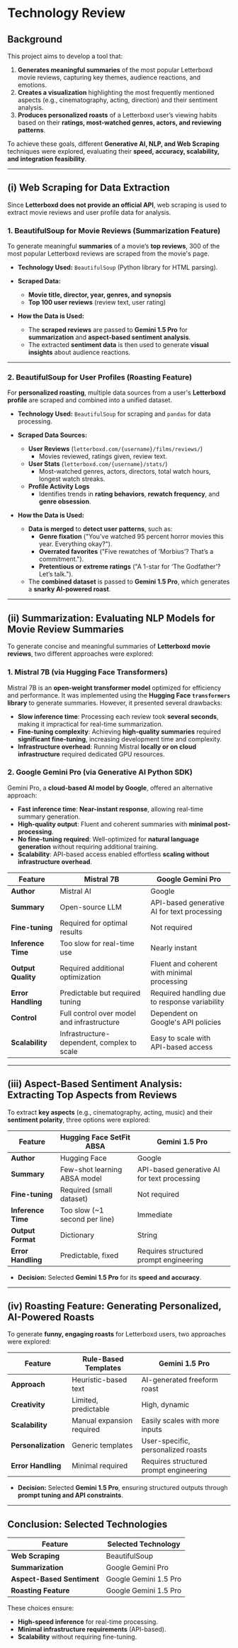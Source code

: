 # **Technology Review**

## **Background**  

This project aims to develop a tool that:  
1. **Generates meaningful summaries** of the most popular Letterboxd movie reviews, capturing key themes, audience reactions, and emotions.  
2. **Creates a visualization** highlighting the most frequently mentioned aspects (e.g., cinematography, acting, direction) and their sentiment analysis.  
3. **Produces personalized roasts** of a Letterboxd user’s viewing habits based on their **ratings, most-watched genres, actors, and reviewing patterns**.  

To achieve these goals, different **Generative AI, NLP, and Web Scraping** techniques were explored, evaluating their **speed, accuracy, scalability, and integration feasibility**.

---

## **(i) Web Scraping for Data Extraction**  

Since **Letterboxd does not provide an official API**, web scraping is used to extract movie reviews and user profile data for analysis.  

### **1. BeautifulSoup for Movie Reviews (Summarization Feature)**  
To generate meaningful **summaries** of a movie’s **top reviews**, 300 of the most popular Letterboxd reviews are scraped from the movie's page.  

- **Technology Used:** `BeautifulSoup` (Python library for HTML parsing).  
- **Scraped Data:**  
  - **Movie title, director, year, genres, and synopsis**  
  - **Top 100 user reviews** (review text, user rating)  

- **How the Data is Used:**  
  - The **scraped reviews** are passed to **Gemini 1.5 Pro** for **summarization** and **aspect-based sentiment analysis**.  
  - The extracted **sentiment data** is then used to generate **visual insights** about audience reactions.  

---

### **2. BeautifulSoup for User Profiles (Roasting Feature)**  
For **personalized roasting**, multiple data sources from a user's **Letterboxd profile** are scraped and combined into a unified dataset.

- **Technology Used:** `BeautifulSoup` for scraping and `pandas` for data processing.  
- **Scraped Data Sources:**  
  - **User Reviews** (`letterboxd.com/{username}/films/reviews/`)  
    - Movies reviewed, ratings given, review text.  
  - **User Stats** (`letterboxd.com/{username}/stats/`)  
    - Most-watched genres, actors, directors, total watch hours, longest watch streaks.  
  - **Profile Activity Logs**  
    - Identifies trends in **rating behaviors**, **rewatch frequency**, and **genre obsession**.  

- **How the Data is Used:**  
  - **Data is merged** to **detect user patterns**, such as:  
    - **Genre fixation** ("You’ve watched 95 percent horror movies this year. Everything okay?").  
    - **Overrated favorites** ("Five rewatches of ‘Morbius’? That’s a commitment.").  
    - **Pretentious or extreme ratings** ("A 1-star for ‘The Godfather’? Let’s talk.").  
  - The **combined dataset** is passed to **Gemini 1.5 Pro**, which generates a **snarky AI-powered roast**.  

---

## **(ii) Summarization: Evaluating NLP Models for Movie Review Summaries**  

To generate concise and meaningful summaries of **Letterboxd movie reviews**, two different approaches were explored:  

### **1. Mistral 7B (via Hugging Face Transformers)**  
Mistral 7B is an **open-weight transformer model** optimized for efficiency and performance. It was implemented using the **Hugging Face `transformers` library** to generate summaries. However, it presented several drawbacks:  

- **Slow inference time**: Processing each review took **several seconds**, making it impractical for real-time summarization.  
- **Fine-tuning complexity**: Achieving **high-quality summaries** required **significant fine-tuning**, increasing development time and complexity.  
- **Infrastructure overhead**: Running Mistral **locally or on cloud infrastructure** required dedicated GPU resources.  

### **2. Google Gemini Pro (via Generative AI Python SDK)**  
Gemini Pro, a **cloud-based AI model by Google**, offered an alternative approach:  

- **Fast inference time**: **Near-instant response**, allowing real-time summary generation.  
- **High-quality output**: Fluent and coherent summaries with **minimal post-processing**.  
- **No fine-tuning required**: Well-optimized for **natural language generation** without requiring additional training.  
- **Scalability**: API-based access enabled effortless **scaling without infrastructure overhead**.  

| Feature               | Mistral 7B | Google Gemini Pro |
|-----------------------|-----------|------------------|
| **Author**           | Mistral AI | Google |
| **Summary**         | Open-source LLM | API-based generative AI for text processing |
| **Fine-tuning**     | Required for optimal results | Not required |
| **Inference Time**  | Too slow for real-time use | Nearly instant |
| **Output Quality**  | Required additional optimization | Fluent and coherent with minimal processing |
| **Error Handling**  | Predictable but required tuning | Required handling due to response variability |
| **Control**        | Full control over model and infrastructure | Dependent on Google's API policies |
| **Scalability**    | Infrastructure-dependent, complex to scale | Easy to scale with API-based access |

---

## **(iii) Aspect-Based Sentiment Analysis: Extracting Top Aspects from Reviews**  

To extract **key aspects** (e.g., cinematography, acting, music) and their **sentiment polarity**, three options were explored:  

| Feature                 | Hugging Face SetFit ABSA | Gemini 1.5 Pro |
|-------------------------|-------------------------|---------------|
| **Author**             | Hugging Face             | Google |
| **Summary**            | Few-shot learning ABSA model | API-based generative AI for text processing |
| **Fine-tuning**        | Required (small dataset) | Not required |
| **Inference Time**     | Too slow (~1 second per line) | Immediate |
| **Output Format**      | Dictionary               | String |
| **Error Handling**     | Predictable, fixed       | Requires structured prompt engineering |

- **Decision:** Selected **Gemini 1.5 Pro** for its **speed and accuracy**.  

---

## **(iv) Roasting Feature: Generating Personalized, AI-Powered Roasts**  

To generate **funny, engaging roasts** for Letterboxd users, two approaches were explored:  

| Feature                | Rule-Based Templates | Gemini 1.5 Pro |
|------------------------|---------------------|---------------|
| **Approach**          | Heuristic-based text | AI-generated freeform roast |
| **Creativity**        | Limited, predictable | High, dynamic |
| **Scalability**       | Manual expansion required | Easily scales with more inputs |
| **Personalization**   | Generic templates | User-specific, personalized roasts |
| **Error Handling**    | Minimal required | Requires structured prompt engineering |

- **Decision:** Selected **Gemini 1.5 Pro**, ensuring structured outputs through **prompt tuning and API constraints**.  

---

## **Conclusion: Selected Technologies**  

| Feature                 | Selected Technology |
|-------------------------|--------------------|
| **Web Scraping**        | BeautifulSoup |
| **Summarization**        | Google Gemini Pro |
| **Aspect-Based Sentiment** | Google Gemini 1.5 Pro |
| **Roasting Feature**     | Google Gemini 1.5 Pro |

These choices ensure:  
- **High-speed inference** for real-time processing.  
- **Minimal infrastructure requirements** (API-based).  
- **Scalability** without requiring fine-tuning.  
